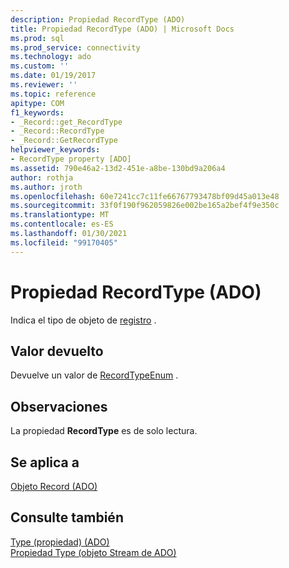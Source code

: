 ```yaml
---
description: Propiedad RecordType (ADO)
title: Propiedad RecordType (ADO) | Microsoft Docs
ms.prod: sql
ms.prod_service: connectivity
ms.technology: ado
ms.custom: ''
ms.date: 01/19/2017
ms.reviewer: ''
ms.topic: reference
apitype: COM
f1_keywords:
- _Record::get_RecordType
- _Record::RecordType
- _Record::GetRecordType
helpviewer_keywords:
- RecordType property [ADO]
ms.assetid: 790e46a2-13d2-451e-a8be-130bd9a206a4
author: rothja
ms.author: jroth
ms.openlocfilehash: 60e7241cc7c11fe66767793478bf09d45a013e48
ms.sourcegitcommit: 33f0f190f962059826e002be165a2bef4f9e350c
ms.translationtype: MT
ms.contentlocale: es-ES
ms.lasthandoff: 01/30/2021
ms.locfileid: "99170405"
---
```

# <a name="recordtype-property-ado"></a>Propiedad RecordType (ADO)
Indica el tipo de objeto de [registro](./record-object-ado.md) .  
  
## <a name="return-value"></a>Valor devuelto  
 Devuelve un valor de [RecordTypeEnum](./recordtypeenum.md) .  
  
## <a name="remarks"></a>Observaciones  
 La propiedad **RecordType** es de solo lectura.  
  
## <a name="applies-to"></a>Se aplica a  
 [Objeto Record (ADO)](./record-object-ado.md)  
  
## <a name="see-also"></a>Consulte también  
 [Type (propiedad) (ADO)](./type-property-ado.md)   
 [Propiedad Type (objeto Stream de ADO)](./type-property-ado-stream.md)